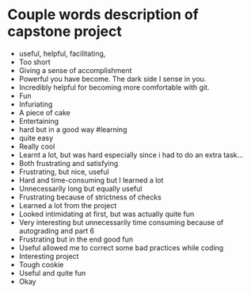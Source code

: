 # Couple words description of capstone project
* useful, helpful, facilitating,
* Too short
* Giving a sense of accomplishment
* Powerful you have become. The dark side I sense in you.
* Incredibly helpful for becoming more comfortable with git.
* Fun
* Infuriating
* A piece of cake
* Entertaining
* hard but in a good way #learning
* quite easy
* Really cool
* Learnt a lot, but was hard especially since i had to do an extra task...
* Both frustrating and satisfying
* Frustrating, but nice, useful
* Hard and time-consuming but I learned a lot
* Unnecessarily long but equally useful
* Frustrating because of strictness of checks
* Learned a lot from the project
* Looked intimidating at first, but was actually quite fun
* Very interesting but unnecessarily time consuming because of autograding and part 6
* Frustrating but in the end good fun
* Useful allowed me to correct some bad practices while coding
* Interesting project
* Tough cookie
* Useful and quite fun
* Okay

